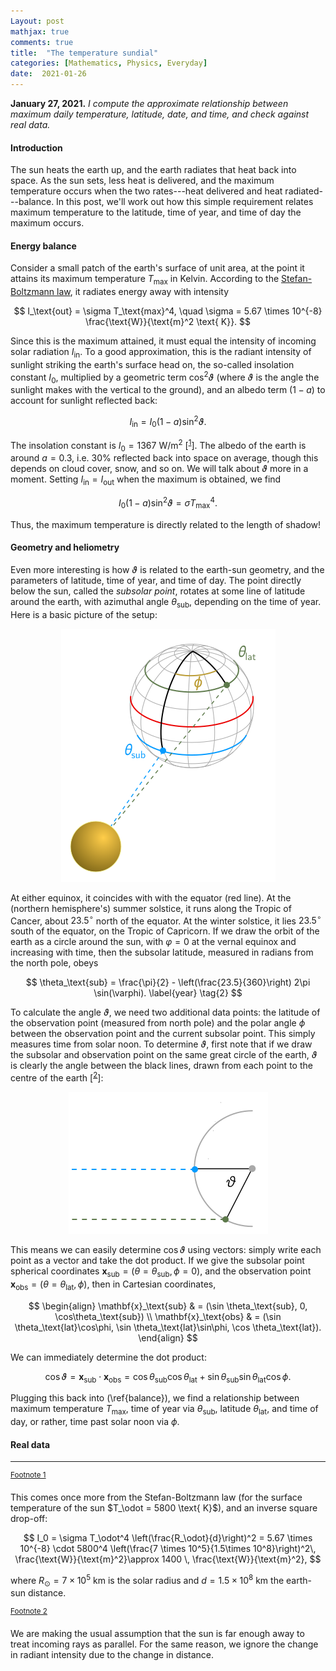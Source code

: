 ```yaml
---
Layout: post
mathjax: true
comments: true
title:  "The temperature sundial"
categories: [Mathematics, Physics, Everyday]
date:  2021-01-26
---
```


**January 27, 2021.** *I compute the approximate relationship between
  maximum daily temperature, latitude, date, and time, and check
  against real data.*

#### Introduction

The sun heats the earth up, and the earth radiates that heat back into
space. As the sun sets, less heat is delivered, and the maximum
temperature occurs when the two rates---heat delivered and heat
radiated---balance. In this post, we'll work out how this simple
requirement relates maximum temperature to the latitude, time of year,
and time of day the maximum occurs.

#### Energy balance

Consider a small patch of the earth's surface of unit area, at the
point it attains its maximum temperature $T_\text{max}$ in Kelvin.
According to the
[Stefan-Boltzmann law](https://en.wikipedia.org/wiki/Stefan%E2%80%93Boltzmann_law),
it radiates energy away with intensity

$$
I_\text{out} = \sigma T_\text{max}^4, \quad \sigma = 5.67 \times
10^{-8} \frac{\text{W}}{\text{m}^2 \text{ K}}.
$$

Since this is the maximum attained, it must equal the intensity of
incoming solar radiation $I_\text{in}$.
To a good approximation, this is the radiant intensity of sunlight
striking the earth's surface head on, the so-called insolation
constant $I_0$, multiplied by a geometric term $\cos^2\vartheta$
(where $\vartheta$ is the angle the sunlight makes with the vertical
to the ground), and an albedo term $(1-a)$ to account for sunlight reflected
back:

$$
I_\text{in} = I_0 (1- a )\sin^2\vartheta.
$$

The insolation constant is $I_0 = 1367 \text{ W/m}^2$ [<sup><a id="fnr.1" name="fnr.1" class="footref" href="#fn.1">1</a></sup>].
The albedo of the earth is around $a = 0.3$, i.e. $30\%$ reflected
back into space on average, though this depends on cloud cover, snow,
and so on.
We will talk about $\vartheta$ more in a moment.
Setting $I_\text{in} = I_\text{out}$ when the maximum is obtained, we
find

$$
I_0 (1- a )\sin^2\vartheta = \sigma T_\text{max}^4. \label{balance} \tag{1}
$$

Thus, the maximum temperature is directly related to the length of shadow!

#### Geometry and heliometry

Even more interesting is how $\vartheta$ is related to the earth-sun
geometry, and the parameters of latitude, time of year, and time of
day.
The point directly below the sun, called the *subsolar point*, rotates
at some line of latitude around the earth, with azimuthal angle
$\theta_\text{sub}$, depending on the time of year.
Here is a basic picture of the setup:

<figure>
    <div style="text-align:center"><img src
    ="/images/posts/diurnal1.png"/>
	</div>
	</figure>
	
At either equinox, it coincides with with the equator (red line).
At the (northern hemisphere's) summer solstice, it runs along the Tropic of Cancer, about
$23.5^\circ$ north of the equator.
At the winter solstice, it lies $23.5^\circ$ south of the equator, on
the Tropic of Capricorn.
If we draw the orbit of the earth as a circle around the sun, with
$\varphi = 0$ at the vernal equinox and increasing with time, then the
subsolar latitude, measured in radians from the north pole, obeys

$$
\theta_\text{sub} = \frac{\pi}{2} - \left(\frac{23.5}{360}\right) 2\pi
\sin(\varphi).
\label{year} \tag{2}
$$

To calculate the angle $\vartheta$, we need two additional data
points: the latitude of the observation point (measured from north
pole) and the polar angle $\phi$ between the observation point and the
current subsolar point.
This simply measures time from solar noon.
To determine $\vartheta$, first note that if we draw the subsolar and
observation point on the same great circle of the earth, $\vartheta$ is clearly the
angle between the black lines, drawn from each point to the centre of
the earth [<sup><a id="fnr.2" name="fnr.2" class="footref" href="#fn.2">2</a></sup>]:

<figure>
    <div style="text-align:center"><img src
    ="/images/posts/diurnal2.png"/>
	</div>
	</figure>

This means we can easily determine $\cos\vartheta$ using vectors:
simply write each point as a vector and take the dot product.
If we give the subsolar point spherical coordinates
$\mathbf{x}_{\text{sub}} = (\theta = \theta_{\text{sub}}, \phi = 0)$, and
the observation point $\mathbf{x}_{\text{obs}} = (\theta =
\theta_{\text{lat}}, \phi)$, then in Cartesian coordinates,

$$
\begin{align}
\mathbf{x}_\text{sub} & = (\sin \theta_\text{sub}, 0, \cos\theta_\text{sub}) \\
\mathbf{x}_\text{obs} & = (\sin \theta_\text{lat}\cos\phi, \sin \theta_\text{lat}\sin\phi, \cos
\theta_\text{lat}).
\end{align}
$$

We can immediately determine the dot product:

$$
\cos\vartheta = \mathbf{x}_\text{sub} \cdot \mathbf{x}_\text{obs} =
\cos\theta_\text{sub}\cos\theta_\text{lat} + \sin
\theta_\text{sub}\sin \theta_\text{lat}\cos \phi. \label{geohelio} \tag{3}
$$

Plugging this back into (\ref{balance}), we find a relationship
between maximum temperature $T_\text{max}$, time of year via
$\theta_\text{sub}$, latitude $\theta_\text{lat}$, and time of day, or
rather, time past solar noon via $\phi$.

#### Real data

---

<div class="footdef"><sup><a id="fn.1" name="fn.1" class="footnum"
href="#fnr.1">Footnote 1</a></sup> <p class="footpara">
This comes once more from the Stefan-Boltzmann law (for the surface
temperature of the sun $T_\odot = 5800 \text{ K}$), and an inverse square
drop-off:

$$
I_0 = \sigma T_\odot^4 \left(\frac{R_\odot}{d}\right)^2 =
5.67 \times 10^{-8} \cdot 5800^4  \left(\frac{7 \times 10^5}{1.5\times
10^8}\right)^2\, \frac{\text{W}}{\text{m}^2}\approx 1400 \, \frac{\text{W}}{\text{m}^2},
$$

where $R_\odot = 7 \times 10^5 \text{ km}$ is the solar radius and $d
= 1.5 \times 10^8 \text{ km}$ the earth-sun distance.
</p></div>

<div class="footdef"><sup><a id="fn.2" name="fn.2" class="footnum"
href="#fnr.2">Footnote 2</a></sup> <p class="footpara">
We are making the usual assumption that the sun is far enough away to
treat incoming rays as parallel. For the same reason, we ignore the
change in radiant intensity due to the change in distance.
</p></div>
